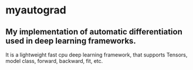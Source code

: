 # myautograd
## My implementation of automatic differentiation used in deep learning frameworks.

It is a lightweight fast cpu deep learning framework, that supports Tensors, model class, forward, backward, fit, etc.
